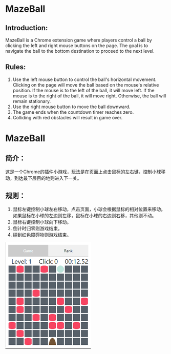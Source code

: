 # MazeBall
## Introduction:
MazeBall is a Chrome extension game where players control a ball by clicking the left and right mouse buttons on the page. The goal is to navigate the ball to the bottom destination to proceed to the next level.

## Rules:
1. Use the left mouse button to control the ball's horizontal movement. Clicking on the page will move the ball based on the mouse's relative position.
If the mouse is to the left of the ball, it will move left. If the mouse is to the right of the ball, it will move right. Otherwise, the ball will remain stationary.
2. Use the right mouse button to move the ball downward.
3. The game ends when the countdown timer reaches zero.
4. Colliding with red obstacles will result in game over.


# MazeBall
## 简介：
这是一个Chrome的插件小游戏，玩法是在页面上点击鼠标的左右键，控制小球移动，到达最下层目的地则进入下一关。
## 规则：
1. 鼠标左键控制小球左右移动，点击页面，小球会根据鼠标的相对位置来移动。
   如果鼠标在小球的左边则左移，鼠标在小球的右边则右移，其他则不动。
2. 鼠标右键控制小球向下移动。
3. 倒计时归零则游戏结束。
4. 碰到红色障碍物则游戏结束。


![screenshot](img/screenshot.png)